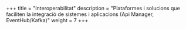 +++
title        = "Interoperabilitat"
description = "Plataformes i solucions que faciliten la integració de sistemes i aplicacions (Api Manager, EventHub/Kafka)"
weight       = 7
+++
